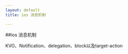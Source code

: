 ```yaml
---
layout: default
title: ios 消息机制

---
```


##ios 消息机制


KVO、Notification、delegation、block以及target-action
